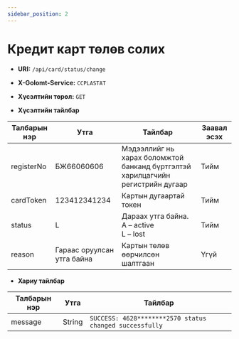 ```yaml
---
sidebar_position: 2
---
```


# Кредит карт төлөв солих

- **URI:** `/api/card/status/change`

- **X-Golomt-Service:** `CCPLASTAT`

- **Хүсэлтийн төрөл:** `GET`

- **Хүсэлтийн тайлбар**

| Талбарын нэр                                 | Утга   |  Тайлбар | Заавал эсэх |
|------------------------------------------|-----------|--------------|-----------|
|registerNo	       | БЖ66060606	               | Мэдээллийг нь харах боломжтой банканд бүртгэлтэй харилцагчийн регистрийн дугаар|	Тийм|
|cardToken	       | 123412341234	           | Картын дугаартай токен	                                                        |Тийм|
|status	           | L	                       | Дараах утга байна. <br/>A – active  <br/>L – lost	                                        |Тийм|
|reason	           | Гараас оруулсан утга байна|	Картын төлөв өөрчилсөн шалтгаан	                                            |    Үгүй|


- **Хариу тайлбар**

| Талбарын нэр                                 | Утга   |  Тайлбар | 
|------------------------------------------|-----------|--------------|
|message|	String	|`SUCCESS: 4628********2570 status changed successfully` |
